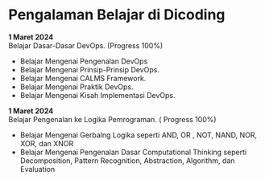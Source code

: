 # Pengalaman Belajar di Dicoding

**1 Maret 2024**<br>
Belajar Dasar-Dasar DevOps. (Progress 100%)
*  Belajar Mengenai Pengenalan DevOps
*  Belajar Mengenai Prinsip-Prinsip DevOps.
*  Belajar Mengenai CALMS Framework.
*  Belajar Mengenai Praktik DevOps.
*  Belajar Mengenai Kisah Implementasi DevOps.
  
**1 Maret 2024**<br> 
Belajar Pengenalan ke Logika Pemrograman. ( Progress 100%)
* Belajar Mengenai Gerbalng Logika seperti AND, OR , NOT, NAND, NOR, XOR, dan XNOR
* Belajar Mengenai Pengenalan Dasar Computational Thinking seperti Decomposition, Pattern Recognition, Abstraction, Algorithm, dan Evaluation  

